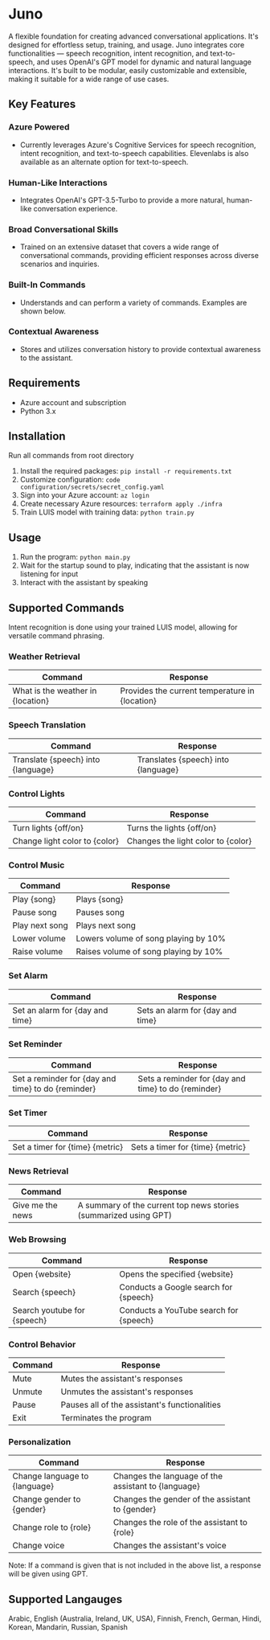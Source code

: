 # Juno
A flexible foundation for creating advanced conversational applications. It's designed for effortless setup, training, and usage. Juno integrates core functionalities — speech recognition, intent recognition, and text-to-speech, and uses OpenAI's GPT model for dynamic and natural language interactions. It's built to be modular, easily customizable and extensible, making it suitable for a wide range of use cases.

## Key Features

### Azure Powered

- Currently leverages Azure's Cognitive Services for speech recognition, intent recognition, and text-to-speech capabilities. Elevenlabs is also available as an alternate option for text-to-speech.

### Human-Like Interactions

- Integrates OpenAI's GPT-3.5-Turbo to provide a more natural, human-like conversation experience.

### Broad Conversational Skills

- Trained on an extensive dataset that covers a wide range of conversational commands, providing efficient responses across diverse scenarios and inquiries.

### Built-In Commands

- Understands and can perform a variety of commands. Examples are shown below.

### Contextual Awareness

- Stores and utilizes conversation history to provide contextual awareness to the assistant.

## Requirements
- Azure account and subscription
- Python 3.x

## Installation
Run all commands from root directory
1. Install the required packages: `pip install -r requirements.txt`
2. Customize configuration: `code configuration/secrets/secret_config.yaml` 
3. Sign into your Azure account: `az login`
4. Create necessary Azure resources: `terraform apply ./infra`
6. Train LUIS model with training data: `python train.py`

## Usage
1. Run the program: `python main.py`
2. Wait for the startup sound to play, indicating that the assistant is now listening for input
3. Interact with the assistant by speaking

## Supported Commands
Intent recognition is done using your trained LUIS model, allowing for versatile command phrasing.

### Weather Retrieval
| Command | Response |
| ------- | -------- |
| What is the weather in {location} | Provides the current temperature in {location} |
### Speech Translation
| Command | Response |
| ------- | -------- |
| Translate {speech} into {language} | Translates {speech} into {language} |
### Control Lights
| Command | Response |
| ------- | -------- |
| Turn lights {off/on} | Turns the lights {off/on} |
| Change light color to {color} | Changes the light color to {color} |
### Control Music 
| Command | Response |
| ------- | -------- |
| Play {song} | Plays {song} |
| Pause song | Pauses song |
| Play next song | Plays next song |
| Lower volume | Lowers volume of song playing by 10% |
| Raise volume | Raises volume of song playing by 10% |
### Set Alarm
| Command | Response |
| ------- | -------- |
| Set an alarm for {day and time} | Sets an alarm for {day and time} |
### Set Reminder
| Command | Response |
| ------- | -------- |
| Set a reminder for {day and time} to do {reminder} | Sets a reminder for {day and time} to do {reminder} |
### Set Timer
| Command | Response |
| ------- | -------- |
| Set a timer for {time} {metric} | Sets a timer for {time} {metric} |
### News Retrieval 
| Command | Response |
| ------- | -------- |
| Give me the news | A summary of the current top news stories (summarized using GPT) |
### Web Browsing
| Command | Response |
| ------- | -------- |
| Open {website} | Opens the specified {website} |
| Search {speech} | Conducts a Google search for {speech} |
| Search youtube for {speech} | Conducts a YouTube search for {speech} |
### Control Behavior
| Command | Response |
| ------- | -------- |
| Mute | Mutes the assistant's responses |
| Unmute | Unmutes the assistant's responses |
| Pause | Pauses all of the assistant's functionalities |
| Exit | Terminates the program |
### Personalization
| Command | Response |
| ------- | -------- |
| Change language to {language} | Changes the language of the assistant to {language} |
| Change gender to {gender} | Changes the gender of the assistant to {gender} |
| Change role to {role} | Changes the role of the assistant to {role} |
| Change voice | Changes the assistant's voice |

Note: If a command is given that is not included in the above list, a response will be given using GPT.
   
 ## Supported Langauges
 Arabic, English (Australia, Ireland, UK, USA), Finnish, French, German, Hindi, Korean, Mandarin, Russian, Spanish
